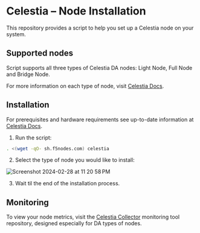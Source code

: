 # Celestia – Node Installation

This repository provides a script to help you set up a Celestia node on your system.

## Supported nodes

Script supports all three types of Celestia DA nodes: Light Node, Full Node and Bridge Node.

For more information on each type of node, visit [Celestia Docs](https://docs.celestia.org).

## Installation

For prerequisites and hardware requirements see up-to-date information at [Celestia Docs](https://docs.celestia.org).

1. Run the script:
```bash
. <(wget -qO- sh.f5nodes.com) celestia
```

2. Select the type of node you would like to install:

![Screenshot 2024-02-28 at 11 20 58 PM](https://github.com/f5nodes/celestia/assets/52459025/72d4c6f6-8e3f-430e-adff-4ca5188e9956)

3. Wait til the end of the installation process.

## Monitoring

To view your node metrics, visit the [Celestia Collector](https://github.com/f5nodes/celestia-collector) monitoring tool repository, designed especially for DA types of nodes.
